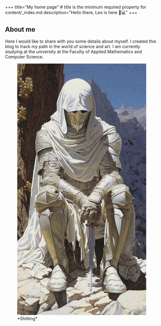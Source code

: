 +++
title="My home page" # title is the minimum required property for content/_index.md
description="Hello there, Leo is here 🚄💻"
+++

## About me

Here I would like to share with you some details about myself.
I created this blog to track my path in the world of science and art. I am currently studying at the university at the Faculty of Applied Mathematics and Computer Science. 

<figure>
  <img src="DarkFantasyArtwork.jpg"/>
  <figcaption>*Shitting*</figcaption>
</figure>